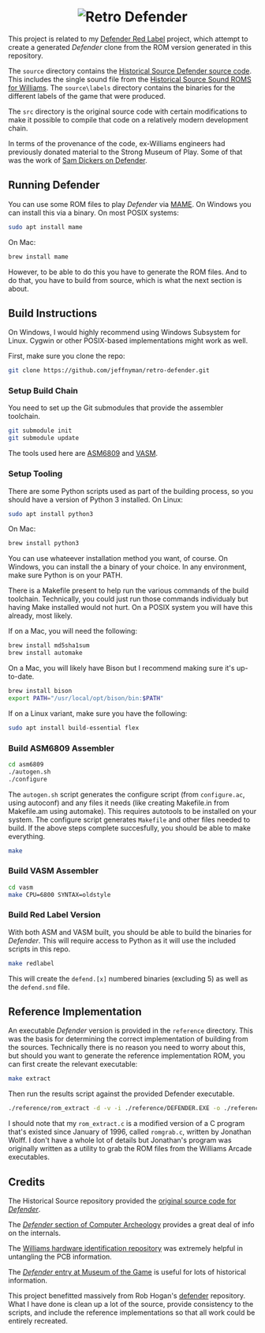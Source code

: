 <h1 align="center">

<img src="https://raw.githubusercontent.com/jeffnyman/retro-defender/master/assets/defender-title.jpg" alt="Retro Defender"/>

</h1>

This project is related to my [Defender Red Label](https://github.com/jeffnyman/defender-redlabel) project, which attempt to create a generated _Defender_ clone from the ROM version generated in this repository.

The `source` directory contains the [Historical Source Defender source code](https://github.com/historicalsource/defender). This includes the single sound file from the [Historical Source Sound ROMS for Williams](https://github.com/historicalsource/williams-soundroms). The `source\labels` directory contains the binaries for the different labels of the game that were produced.

The `src` directory is the original source code with certain modifications to make it possible to compile that code on a relatively modern development chain.

In terms of the provenance of the code, ex-Williams engineers had previously donated material to the Strong Museum of Play. Some of that was the work of [Sam Dickers on Defender](https://archives.museumofplay.org/repositories/3/resources/228).

## Running Defender

You can use some ROM files to play _Defender_ via [MAME](https://www.mamedev.org/release.html). On Windows you can install this via a binary. On most POSIX systems:

```sh
sudo apt install mame
```

On Mac:

```sh
brew install mame
```

However, to be able to do this you have to generate the ROM files. And to do that, you have to build from source, which is what the next section is about.

## Build Instructions

On Windows, I would highly recommend using Windows Subsystem for Linux. Cygwin or other POSIX-based implementations might work as well.

First, make sure you clone the repo:

```sh
git clone https://github.com/jeffnyman/retro-defender.git
```

### Setup Build Chain

You need to set up the Git submodules that provide the assembler toolchain.

```sh
git submodule init
git submodule update
```

The tools used here are [ASM6809](https://www.6809.org.uk/asm6809/) and [VASM](http://www.compilers.de/vasm.html).

### Setup Tooling

There are some Python scripts used as part of the building process, so you should have a version of Python 3 installed. On Linux:

```sh
sudo apt install python3
```

On Mac:

```sh
brew install python3
```

You can use whateever installation method you want, of course. On Windows, you can install the a binary of your choice. In any environment, make sure Python is on your PATH.

There is a Makefile present to help run the various commands of the build toolchain. Technically, you could just run those commands individualy but having Make installed would not hurt. On a POSIX system you will have this already, most likely.

If on a Mac, you will need the following:

```sh
brew install md5sha1sum
brew install automake
```

On a Mac, you will likely have Bison but I recommend making sure it's up-to-date.

```sh
brew install bison
export PATH="/usr/local/opt/bison/bin:$PATH"
```

If on a Linux variant, make sure you have the following:

```sh
sudo apt install build-essential flex
```

### Build ASM6809 Assembler

```sh
cd asm6809
./autogen.sh
./configure
```

The `autogen.sh` script generates the configure script (from `configure.ac`, using autoconf) and any files it needs (like creating Makefile.in from Makefile.am using automake). This requires autotools to be installed on your system. The configure script generates `Makefile` and other files needed to build. If the above steps complete succesfully, you should be able to make everything.

```sh
make
```

### Build VASM Assembler

```sh
cd vasm
make CPU=6800 SYNTAX=oldstyle
```

### Build Red Label Version

With both ASM and VASM built, you should be able to build the binaries for <em>Defender</em>. This will require access to Python as it will use the included scripts in this repo.

```sh
make redlabel
```

This will create the `defend.[x]` numbered binaries (excluding 5) as well as the `defend.snd` file.

## Reference Implementation

An executable <em>Defender</em> version is provided in the `reference` directory. This was the basis for determining the correct implementation of building from the sources. Technically there is no reason you need to worry about this, but should you want to generate the reference implementation ROM, you can first create the relevant executable:

```sh
make extract
```

Then run the results script against the provided Defender executable.

```sh
./reference/rom_extract -d -v -i ./reference/DEFENDER.EXE -o ./reference/defender.rom
```

I should note that my `rom_extract.c` is a modified version of a C program that's existed since January of 1996, called `romgrab.c`, written by Jonathan Wolff. I don't have a whole lot of details but Jonathan's program was originally written as a utility to grab the ROM files from the Williams Arcade executables.

## Credits

The Historical Source repository provided the [original source code for _Defender_](https://github.com/historicalsource/defender).

The [_Defender_ section of Computer Archeology](http://www.computerarcheology.com/Arcade/Defender/) provides a great deal of info on the internals.

The [Williams hardware identification repository](https://www.robotron-2084.co.uk/williams/hardware) was extremely helpful in untangling the PCB information.

The [_Defender_ entry at Museum of the Game](https://www.arcade-museum.com/Videogame/defender--williams) is useful for lots of historical information.

This project benefitted massively from Rob Hogan's <a href="https://github.com/mwenge/defender">defender</a> repository. What I have done is clean up a lot of the source, provide consistency to the scripts, and include the reference implementations so that all work could be entirely recreated.
